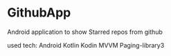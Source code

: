 # GithubApp
Android application to show Starred repos from github

used tech:
Android Kotlin Kodin MVVM Paging-library3

